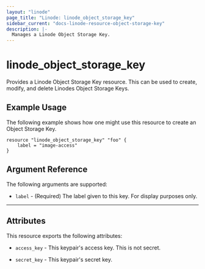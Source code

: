 ```yaml
---
layout: "linode"
page_title: "Linode: linode_object_storage_key"
sidebar_current: "docs-linode-resource-object-storage-key"
description: |-
  Manages a Linode Object Storage Key.
---
```


# linode\_object\_storage\_key

Provides a Linode Object Storage Key resource. This can be used to create, modify, and delete Linodes Object Storage Keys.

## Example Usage

The following example shows how one might use this resource to create an Object Storage Key.

```hcl
resource "linode_object_storage_key" "foo" {
    label = "image-access"
}

```

## Argument Reference

The following arguments are supported:

* `label` - (Required) The label given to this key. For display purposes only.

- - -

## Attributes

This resource exports the following attributes:

* `access_key` - This keypair's access key. This is not secret.

* `secret_key` - This keypair's secret key.
